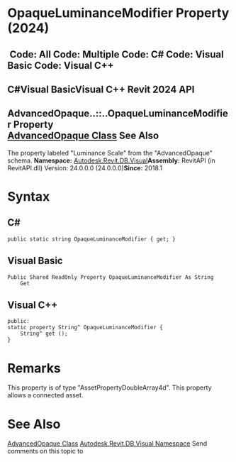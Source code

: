 # OpaqueLuminanceModifier Property (2024)

﻿
 Code: All Code: Multiple Code: C# Code: Visual Basic Code: Visual C++   
---  
C#Visual BasicVisual C++
Revit 2024 API  
---  
AdvancedOpaque..::..OpaqueLuminanceModifier Property   
[AdvancedOpaque Class](e8a19a97-fc76-71ad-c713-f2a62415475f.md "AdvancedOpaque Class") See Also  
---  
The property labeled "Luminance Scale" from the "AdvancedOpaque" schema. 
**Namespace:** [Autodesk.Revit.DB.Visual](f5a10581-6ac2-be19-0e32-f87d05bc8b83.md "Autodesk.Revit.DB.Visual Namespace")**Assembly:** RevitAPI (in RevitAPI.dll) Version: 24.0.0.0 (24.0.0.0)**Since:** 2018.1 
# Syntax
C#  
---  
```text
public static string OpaqueLuminanceModifier { get; }
```
  
Visual Basic  
---  
```text
Public Shared ReadOnly Property OpaqueLuminanceModifier As String
	Get
```
  
Visual C++  
---  
```text
public:
static property String^ OpaqueLuminanceModifier {
	String^ get ();
}
```
  
# Remarks
This property is of type "AssetPropertyDoubleArray4d". This property allows a connected asset. 
# See Also
[AdvancedOpaque Class](e8a19a97-fc76-71ad-c713-f2a62415475f.md "AdvancedOpaque Class")
[Autodesk.Revit.DB.Visual Namespace](f5a10581-6ac2-be19-0e32-f87d05bc8b83.md "Autodesk.Revit.DB.Visual Namespace")
Send comments on this topic to 